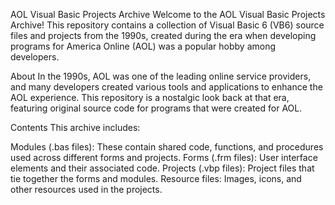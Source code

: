 AOL Visual Basic Projects Archive
Welcome to the AOL Visual Basic Projects Archive! This repository contains a collection of Visual Basic 6 (VB6) source files and projects from the 1990s, created during the era when developing programs for America Online (AOL) was a popular hobby among developers.

About
In the 1990s, AOL was one of the leading online service providers, and many developers created various tools and applications to enhance the AOL experience. This repository is a nostalgic look back at that era, featuring original source code for programs that were created for AOL.

Contents
This archive includes:

Modules (.bas files): These contain shared code, functions, and procedures used across different forms and projects.
Forms (.frm files): User interface elements and their associated code.
Projects (.vbp files): Project files that tie together the forms and modules.
Resource files: Images, icons, and other resources used in the projects.

